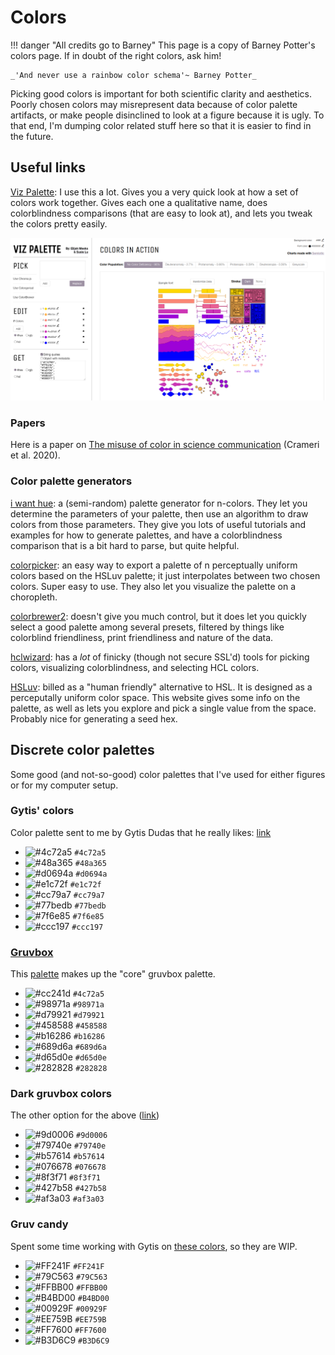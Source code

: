 # Colors

!!! danger "All credits go to Barney"
    This page is a copy of Barney Potter's colors page. If in doubt of the right colors, ask him!

    _'And never use a rainbow color schema'~ Barney Potter_

Picking good colors is important for both scientific clarity and aesthetics.
Poorly chosen colors may misrepresent data because of color palette artifacts, or make people disinclined to look at a figure because it is ugly.
To that end, I'm dumping color related stuff here so that it is easier to find in the future.

## Useful links

[Viz Palette](https://projects.susielu.com/viz-palette): I use this a lot. Gives you a very quick look at how a set of colors work together. Gives each one a qualitative name, does colorblindness comparisons (that are easy to look at), and lets you tweak the colors pretty easily.

![Viz Palette](images/viz-palette.png)

### Papers

Here is a paper on [The misuse of color in science communication](https://www.nature.com/articles/s41467-020-19160-7?source=techstories.org) (Crameri et al. 2020).

### Color palette generators

[i want hue](https://medialab.github.io/iwanthue/): a (semi-random) palette generator for n-colors. They let you determine the parameters of your palette, then use an algorithm to draw colors from those parameters. They give you lots of useful tutorials and examples for how to generate palettes, and have a colorblindness comparison that is a bit hard to parse, but quite helpful.

[colorpicker](https://tristen.ca/hcl-picker/#/clh/7/289/520156/EFB8CB): an easy way to export a palette of n perceptually uniform colors based on the HSLuv palette; it just interpolates between two chosen colors. Super easy to use. They also let you visualize the palette on a choropleth.

[colorbrewer2](https://colorbrewer2.org/#type=sequential&scheme=BuGn&n=3): doesn't give you much control, but it does let you quickly select a good palette among several presets, filtered by things like colorblind friendliness, print friendliness and nature of the data.

[hclwizard](https://hclwizard.org/): has a _lot_ of finicky (though not secure SSL'd) tools for picking colors, visualizing colorblindness, and selecting HCL colors.

[HSLuv](https://www.hsluv.org/): billed as a "human friendly" alternative to HSL. It is designed as a perceputally uniform color space. This website gives some info on the palette, as well as lets you explore and pick a single value from the space. Probably nice for generating a seed hex.

## Discrete color palettes

Some good (and not-so-good) color palettes that I've used for either figures or for my computer setup.

### Gytis' colors

Color palette sent to me by Gytis Dudas that he really likes:
[link](https://projects.susielu.com/viz-palette?colors=[%22#4c72a5%22,%22#48a365%22,%22#d0694a%22,%22#e1c72f%22,%22#cc79a7%22,%22#77bedb%22,%22#7f6e85%22,%22#ccc197%22]&backgroundColor=%22white%22&fontColor=%22black%22&mode=%22normal%22)

-   ![#4c72a5](https://via.placeholder.com/15/4c72a5/4c72a5.png) `#4c72a5`
-   ![#48a365](https://via.placeholder.com/15/48a365/48a365.png) `#48a365`
-   ![#d0694a](https://via.placeholder.com/15/d0694a/d0694a.png) `#d0694a`
-   ![#e1c72f](https://via.placeholder.com/15/e1c72f/e1c72f.png) `#e1c72f`
-   ![#cc79a7](https://via.placeholder.com/15/cc79a7/cc79a7.png) `#cc79a7`
-   ![#77bedb](https://via.placeholder.com/15/77bedb/77bedb.png) `#77bedb`
-   ![#7f6e85](https://via.placeholder.com/15/7f6e85/7f6e85.png) `#7f6e85`
-   ![#ccc197](https://via.placeholder.com/15/ccc197/ccc197.png) `#ccc197`

### [Gruvbox](https://github.com/morhetz/gruvbox)

This [palette](https://projects.susielu.com/viz-palette?colors=[%22#cc241d%22,%22#98971a%22,%22#d79921%22,%22#458588%22,%22#b16286%22,%22#689d6a%22,%22#d65d0e%22,%22#282828%22]&backgroundColor=%22#fbf1c7%22&fontColor=%22#3c3836%22&mode=%22normal%22) makes up the "core" gruvbox palette.

-   ![#cc241d](https://via.placeholder.com/15/4c72a5/4c72a5.png) `#4c72a5`
-   ![#98971a](https://via.placeholder.com/15/98971a/98971a.png) `#98971a`
-   ![#d79921](https://via.placeholder.com/15/d79921/d79921.png) `#d79921`
-   ![#458588](https://via.placeholder.com/15/458588/458588.png) `#458588`
-   ![#b16286](https://via.placeholder.com/15/b16286/b16286.png) `#b16286`
-   ![#689d6a](https://via.placeholder.com/15/689d6a/689d6a.png) `#689d6a`
-   ![#d65d0e](https://via.placeholder.com/15/d65d0e/d65d0e.png) `#d65d0e`
-   ![#282828](https://via.placeholder.com/15/282828/282828.png) `#282828`

### Dark gruvbox colors

The other option for the above ([link](https://projects.susielu.com/viz-palette?colors=[%22#9d0006%22,%22#79740e%22,%22#b57614%22,%22#076678%22,%22#8f3f71%22,%22#427b58%22,%22#af3a03%22]))

-   ![#9d0006](https://via.placeholder.com/15/9d0006/9d0006.png) `#9d0006`
-   ![#79740e](https://via.placeholder.com/15/79740e/79740e.png) `#79740e`
-   ![#b57614](https://via.placeholder.com/15/b57614/b57614.png) `#b57614`
-   ![#076678](https://via.placeholder.com/15/076678/076678.png) `#076678`
-   ![#8f3f71](https://via.placeholder.com/15/8f3f71/8f3f71.png) `#8f3f71`
-   ![#427b58](https://via.placeholder.com/15/427b58/427b58.png) `#427b58`
-   ![#af3a03](https://via.placeholder.com/15/af3a03/af3a03.png) `#af3a03`

### Gruv candy

Spent some time working with Gytis on [these colors](https://projects.susielu.com/viz-palette?colors=[%22#ff241f%22,%22#79c563%22,%22#ffbb00%22,%22#b4bd00%22,%22#00929f%22,%22#ee759b%22,%22#ff7600%22,%22#b3d6c9%22]&backgroundColor=%22#ffffff%22&fontColor=%22#3c3836%22&mode=%22normal%22), so they are WIP.

-   ![#FF241F](https://via.placeholder.com/15/FF241F/FF241F.png) `#FF241F`
-   ![#79C563](https://via.placeholder.com/15/79C563/79C563.png) `#79C563`
-   ![#FFBB00](https://via.placeholder.com/15/FFBB00/FFBB00.png) `#FFBB00`
-   ![#B4BD00](https://via.placeholder.com/15/B4BD00/B4BD00.png) `#B4BD00`
-   ![#00929F](https://via.placeholder.com/15/00929F/00929F.png) `#00929F`
-   ![#EE759B](https://via.placeholder.com/15/EE759B/EE759B.png) `#EE759B`
-   ![#FF7600](https://via.placeholder.com/15/FF7600/FF7600.png) `#FF7600`
-   ![#B3D6C9](https://via.placeholder.com/15/B3D6C9/B3D6C9.png) `#B3D6C9`
